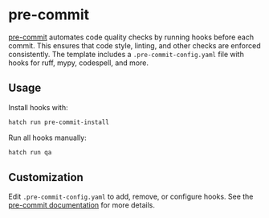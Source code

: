 # pre-commit

[pre-commit](https://pre-commit.com/) automates code quality checks by running hooks before each commit. This ensures that code style, linting, and other checks are enforced consistently. The template includes a `.pre-commit-config.yaml` file with hooks for ruff, mypy, codespell, and more.

## Usage

Install hooks with:

```zsh
hatch run pre-commit-install
```

Run all hooks manually:

```zsh
hatch run qa
```

## Customization

Edit `.pre-commit-config.yaml` to add, remove, or configure hooks. See the [pre-commit documentation](https://pre-commit.com/) for more details.
